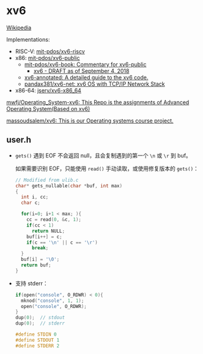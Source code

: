 # xv6
[Wikipedia](https://en.wikipedia.org/wiki/Xv6)

Implementations:
- RISC-V: [mit-pdos/xv6-riscv](https://github.com/mit-pdos/xv6-riscv)
- x86: [mit-pdos/xv6-public](https://github.com/mit-pdos/xv6-public)
  - [mit-pdos/xv6-book: Commentary for xv6-public](https://github.com/mit-pdos/xv6-book)
    - [xv6 - DRAFT as of September 4, 2018](https://pdos.csail.mit.edu/6.828/2018/xv6/book-rev11.pdf)
  - [xv6-annotated: A detailed guide to the xv6 code.](https://github.com/palladian1/xv6-annotated)
  - [pandax381/xv6-net: xv6 OS with TCP/IP Network Stack](https://github.com/pandax381/xv6-net)
- x86-64: [jserv/xv6-x86_64](https://github.com/jserv/xv6-x86_64)

[mwfj/Operating_System-xv6: This Repo is the assignments of Advanced Operating System(Based on xv6)](https://github.com/mwfj/Operating_System-xv6/tree/master)

[massoudsalem/xv6: This is our Operating systems course project.](https://github.com/massoudsalem/xv6)

## user.h
- `gets()` 遇到 EOF 不会返回 null，且会复制遇到的第一个 `\n` 或 `\r` 到 buf。

  如果需要识别 EOF，只能使用 `read()` 手动读取，或使用修复版本的 `gets()`：
  ```c
  // Modified from ulib.c
  char* gets_nullable(char *buf, int max)
  {
    int i, cc;
    char c;
  
    for(i=0; i+1 < max; ){
      cc = read(0, &c, 1);
      if(cc < 1)
        return NULL;
      buf[i++] = c;
      if(c == '\n' || c == '\r')
        break;
    }
    buf[i] = '\0';
    return buf;
  }
  ```
- 支持 stderr：

  ```c
  if(open("console", O_RDWR) < 0){
    mknod("console", 1, 1);
    open("console", O_RDWR);
  }
  dup(0);  // stdout
  dup(0);  // stderr
  ```
  ```c
  #define STDIN 0
  #define STDOUT 1
  #define STDERR 2
  ```

